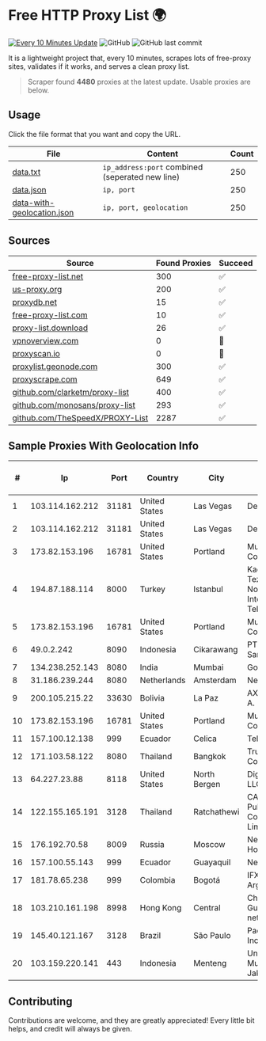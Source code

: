 
# Free HTTP Proxy List 🌍

[![Every 10 Minutes Update](https://github.com/mertguvencli/http-proxy-list/actions/workflows/main.yml/badge.svg?branch=main)](https://github.com/mertguvencli/http-proxy-list/actions/workflows/main.yml)
![GitHub](https://img.shields.io/github/license/mertguvencli/http-proxy-list)
![GitHub last commit](https://img.shields.io/github/last-commit/mertguvencli/http-proxy-list)

It is a lightweight project that, every 10 minutes, scrapes lots of free-proxy sites, validates if it works, and serves a clean proxy list.


> Scraper found **4480** proxies at the latest update. Usable proxies are below.

## Usage

Click the file format that you want and copy the URL.


|File|Content|Count|
|----|-------|-----|
|[data.txt](https://raw.githubusercontent.com/mertguvencli/http-proxy-list/main/proxy-list/data.txt)|`ip_address:port` combined (seperated new line)|250|
|[data.json](https://raw.githubusercontent.com/mertguvencli/http-proxy-list/main/proxy-list/data.json)|`ip, port`|250|
|[data-with-geolocation.json](https://raw.githubusercontent.com/mertguvencli/http-proxy-list/main/proxy-list/data-with-geolocation.json)|`ip, port, geolocation`|250|

## Sources

|Source|Found Proxies|Succeed|
|------|-------------|-------|
|[free-proxy-list.net](https://free-proxy-list.net)|300|✅|
|[us-proxy.org](https://www.us-proxy.org)|200|✅|
|[proxydb.net](http://proxydb.net)|15|✅|
|[free-proxy-list.com](https://free-proxy-list.com/?page=&port=&type%5B%5D=http&type%5B%5D=https&up_time=0&search=Search)|10|✅|
|[proxy-list.download](https://www.proxy-list.download/HTTP)|26|✅|
|[vpnoverview.com](https://vpnoverview.com/privacy/anonymous-browsing/free-proxy-servers)|0|🚫|
|[proxyscan.io](https://www.proxyscan.io)|0|🚫|
|[proxylist.geonode.com](https://proxylist.geonode.com/api/proxy-list?limit=300&page=1&sort_by=lastChecked&sort_type=desc&protocols=http,https)|300|✅|
|[proxyscrape.com](https://api.proxyscrape.com/v2/?request=displayproxies&protocol=http&timeout=10000&country=all&ssl=all&anonymity=all)|649|✅|
|[github.com/clarketm/proxy-list](https://raw.githubusercontent.com/clarketm/proxy-list/master/proxy-list-raw.txt)|400|✅|
|[github.com/monosans/proxy-list](https://raw.githubusercontent.com/monosans/proxy-list/main/proxies/http.txt)|293|✅|
|[github.com/TheSpeedX/PROXY-List](https://raw.githubusercontent.com/TheSpeedX/PROXY-List/master/http.txt)|2287|✅|


## Sample Proxies With Geolocation Info

|#|Ip|Port|Country|City|Internet Service Provider|
|-|--|----|-------|----|-------------------------|
|1|103.114.162.212|31181|United States|Las Vegas|DediPath|
|2|103.114.162.212|31181|United States|Las Vegas|DediPath|
|3|173.82.153.196|16781|United States|Portland|Multacom Corporation|
|4|194.87.188.114|8000|Turkey|Istanbul|Kadir Huseyin Tezcan Nosspeed Internet Teknolojileri|
|5|173.82.153.196|16781|United States|Portland|Multacom Corporation|
|6|49.0.2.242|8090|Indonesia|Cikarawang|PT Usaha Adi Sanggoro|
|7|134.238.252.143|8080|India|Mumbai|Google LLC|
|8|31.186.239.244|8080|Netherlands|Amsterdam|NetSkope Inc|
|9|200.105.215.22|33630|Bolivia|La Paz|AXS Bolivia S. A.|
|10|173.82.153.196|16781|United States|Portland|Multacom Corporation|
|11|157.100.12.138|999|Ecuador|Celica|Telconet S.A|
|12|171.103.58.122|8080|Thailand|Bangkok|True Internet Co., Ltd.|
|13|64.227.23.88|8118|United States|North Bergen|DigitalOcean, LLC|
|14|122.155.165.191|3128|Thailand|Ratchathewi|CAT Telecom Public Company Limited|
|15|176.192.70.58|8009|Russia|Moscow|Net By Net Holding LLC|
|16|157.100.55.143|999|Ecuador|Guayaquil|Nedetel S.A.|
|17|181.78.65.238|999|Colombia|Bogotá|IFX Networks Argentina S.R.L|
|18|103.210.161.198|8998|Hong Kong|Central|China Unicom Guangdong IP network|
|19|145.40.121.167|3128|Brazil|São Paulo|Packet Host, Inc.|
|20|103.159.220.141|443|Indonesia|Menteng|Universitas Muhammadiyah Jakarta|



## Contributing

Contributions are welcome, and they are greatly appreciated! Every
little bit helps, and credit will always be given.

